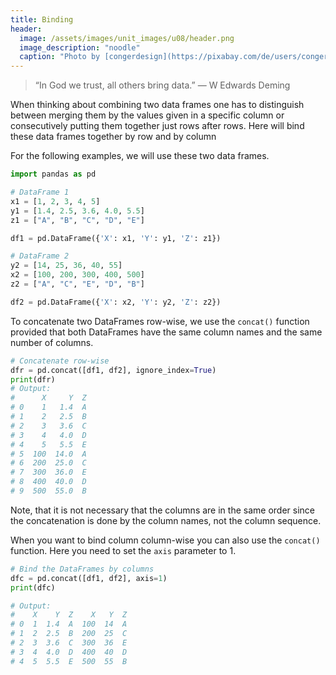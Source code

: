 ```yaml
---
title: Binding
header:
  image: /assets/images/unit_images/u08/header.png
  image_description: "noodle"
  caption: "Photo by [congerdesign](https://pixabay.com/de/users/congerdesign-509903/?utm_source=link-attribution&utm_medium=referral&utm_campaign=image&utm_content=1312384) [from Pixabay](https://pixabay.com/de/?utm_source=link-attribution&utm_medium=referral&utm_campaign=image&utm_content=1312384)"
---
```


> “In God we trust, all others bring data.” — W Edwards Deming
<!--more-->

When thinking about combining two data frames one has to distinguish between
merging them by the values given in a specific column or consecutively putting
them together just rows after rows. Here will bind these data frames together by row and by column

For the following examples, we will use these two data frames.

```python
import pandas as pd

# DataFrame 1
x1 = [1, 2, 3, 4, 5]
y1 = [1.4, 2.5, 3.6, 4.0, 5.5]
z1 = ["A", "B", "C", "D", "E"]

df1 = pd.DataFrame({'X': x1, 'Y': y1, 'Z': z1})

# DataFrame 2
y2 = [14, 25, 36, 40, 55]
x2 = [100, 200, 300, 400, 500]
z2 = ["A", "C", "E", "D", "B"]

df2 = pd.DataFrame({'X': x2, 'Y': y2, 'Z': z2})
```
To concatenate two DataFrames row-wise, we use the `concat()` function provided that both DataFrames have the same column names and the same number of columns.

```python
# Concatenate row-wise
dfr = pd.concat([df1, df2], ignore_index=True)
print(dfr)
# Output:
#      X     Y  Z
# 0    1   1.4  A
# 1    2   2.5  B
# 2    3   3.6  C
# 3    4   4.0  D
# 4    5   5.5  E
# 5  100  14.0  A
# 6  200  25.0  C
# 7  300  36.0  E
# 8  400  40.0  D
# 9  500  55.0  B
```

Note, that it is not necessary that the columns are in the same order since the
concatenation is done by the column names, not the column sequence.

When you want to bind column column-wise you can also use the `concat()` function. Here you need to set the `axis` parameter to 1.

```python
# Bind the DataFrames by columns
dfc = pd.concat([df1, df2], axis=1)
print(dfc)

# Output:
#    X    Y  Z    X   Y  Z
# 0  1  1.4  A  100  14  A
# 1  2  2.5  B  200  25  C
# 2  3  3.6  C  300  36  E
# 3  4  4.0  D  400  40  D
# 4  5  5.5  E  500  55  B
```

<!--
## Further reading

add some day
-->
